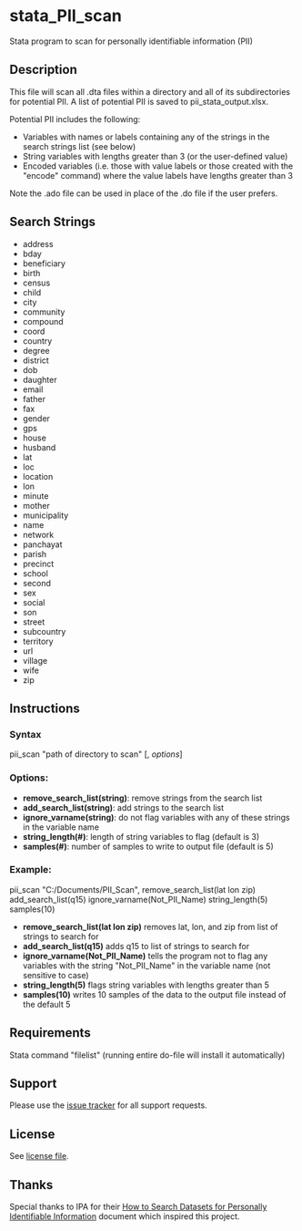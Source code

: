 # stata_PII_scan
Stata program to scan for personally identifiable information (PII)

## Description

This file will scan all .dta files within a directory and all of its subdirectories for potential PII. A list of potential PII is saved to pii_stata_output.xlsx.

Potential PII includes the following: 
- Variables with names or labels containing any of the strings in the search strings list (see below)
- String variables with lengths greater than 3 (or the user-defined value)
- Encoded variables (i.e. those with value labels or those created with the "encode" command) where the value labels have lengths greater than 3

Note the .ado file can be used in place of the .do file if the user prefers. 
## Search Strings 
* address
* bday
* beneficiary
* birth 
* census
* child
* city
* community
* compound
* coord
* country
* degree
* district
* dob
* daughter
* email
* father
* fax
* gender
* gps
* house
* husband
* lat
* loc 
* location
* lon
* minute
* mother
* municipality
* name
* network
* panchayat
* parish
* precinct
* school
* second
* sex
* social
* son
* street
* subcountry
* territory
* url
* village
* wife
* zip

## Instructions

### Syntax

pii_scan "path of directory to scan" [, *options*]

### Options:
* **remove_search_list(string)**: remove strings from the search list
* **add_search_list(string)**: add strings to the search list 
* **ignore_varname(string)**: do not flag variables with any of these strings in the variable name
* **string_length(#)**: length of string variables to flag (default is 3)
* **samples(#)**: number of samples to write to output file (default is 5) 

### Example: 

pii_scan "C:/Documents/PII_Scan", remove_search_list(lat lon zip) add_search_list(q15) ignore_varname(Not_PII_Name) string_length(5) samples(10)
* **remove_search_list(lat lon zip)** removes lat, lon, and zip from list of strings to search for 
* **add_search_list(q15)** adds q15 to list of strings to search for 
* **ignore_varname(Not_PII_Name)** tells the program not to flag any variables with the string "Not_PII_Name" in the variable name (not sensitive to case)
* **string_length(5)** flags string variables with lengths greater than 5
* **samples(10)** writes 10 samples of the data to the output file instead of the default 5

## Requirements

Stata command "filelist" (running entire do-file will install it automatically)

## Support

Please use the [issue tracker](https://github.com/mbcarlos96/stata_PII_scan/issues) for all support requests.

## License

See [license file](LICENSE).

## Thanks
Special thanks to IPA for their [How to Search Datasets for Personally Identifiable Information](http://www.poverty-action.org/sites/default/files/Guideline_How-to-Search-Datasets-for-PII.pdf) document which inspired this project.